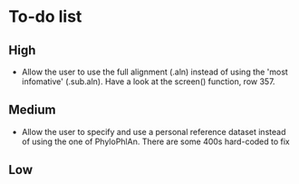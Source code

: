 # To-do list

## High
* Allow the user to use the full alignment (.aln) instead of using the 'most infomative' (.sub.aln). Have a look at the screen() function, row 357.

## Medium
* Allow the user to specify and use a personal reference dataset instead of using the one of PhyloPhlAn. There are some 400s hard-coded to fix

## Low
